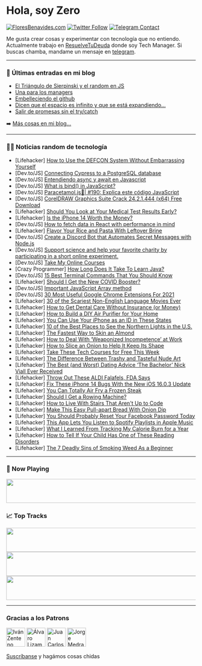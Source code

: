 # Hola, soy Zero

[![FloresBenavides.com](https://img.shields.io/website?down_message=oops&label=MiBlog&style=for-the-badge&up_message=online&url=https%3A%2F%2Ffloresbenavides.com)](https://floresbenavides.com) [![Twitter Follow](https://img.shields.io/twitter/follow/ZeroDragon?color=%231DA1F2&label=Follow&logo=twitter&logoColor=ffffff&style=for-the-badge)](https://twitter.com/zerodragon) [![Telegram Contact](https://img.shields.io/badge/escr%C3%ADbeme-ZeroDragon-%2326A5E4?style=for-the-badge&logo=telegram)](https://t.me/zerodragon)

Me gusta crear cosas y experimentar con tecnología que no entiendo.
Actualmente trabajo en [ResuelveTuDeuda](http://github.com/resuelve) donde soy Tech Manager.
Si buscas chamba, mandame un mensaje en [telegram](https://t.me/zerodragon).

---

### 📕 Últimas entradas en mi blog
<!-- BLOG-POST-LIST:START -->
- [El Triángulo de Sierpinski y el random en JS](https://floresbenavides.com/el-triangulo-de-sierpinski-y-el-random-en-js/)
- [Una para los managers](https://floresbenavides.com/una-para-los-managers/)
- [Embelleciendo el github](https://floresbenavides.com/embelleciendo-el-github/)
- [Dicen que el espacio es infinito y que se está expandiendo…](https://floresbenavides.com/dicen-que-el-espacio-es-infinito-y-que-se-esta-expandiendo/)
- [Salir de promesas sin el try/catch](https://floresbenavides.com/salir-de-promesas-sin-el-try-catch/)
<!-- BLOG-POST-LIST:END -->

➡️ [Más cosas en mi blog...](https://floresbenavides.com)

---

### 👨‍💻 Noticias random de tecnología
<!-- TECH-POSTS:START -->
- [Lifehacker] [How to Use the DEFCON System Without Embarrassing Yourself](https://lifehacker.com/how-to-use-the-defcon-system-without-embarrassing-yours-1849643916)
- [Dev.to/JS] [Connecting Cypress to a PostgreSQL database](https://dev.to/xvier/connecting-cypress-to-a-postgresql-database-3po5)
- [Dev.to/JS] [Entendiendo async y await en Javascript](https://dev.to/matiasfha/entendiendo-async-y-await-en-javascript-3k0j)
- [Dev.to/JS] [What is bind&lpar;&rpar; in JavaScript?](https://dev.to/codecupdev/what-is-bind-in-javascript-3lm9)
- [Dev.to/JS] [Paracetamol.js💊| #190: Explica este código JavaScript](https://dev.to/duxtech/paracetamoljs-190-explica-este-codigo-javascript-11f)
- [Dev.to/JS] [CorelDRAW Graphics Suite Crack 24.2.1.444 &lpar;x64&rpar; Free Download](https://dev.to/crackedfine/coreldraw-graphics-suite-crack-2421444-x64-free-download-53lj)
- [Lifehacker] [Should You Look at Your Medical Test Results Early?](https://lifehacker.com/should-you-look-at-your-medical-test-results-early-1849643612)
- [Lifehacker] [Is the iPhone 14 Worth the Money?](https://lifehacker.com/is-the-iphone-14-worth-the-money-1849643832)
- [Dev.to/JS] [How to fetch data in React with performance in mind](https://dev.to/adevnadia/how-to-fetch-data-in-react-with-performance-in-mind-2146)
- [Lifehacker] [Flavor Your Rice and Pasta With Leftover Brine](https://lifehacker.com/flavor-your-rice-and-pasta-with-leftover-brine-1849643280)
- [Dev.to/JS] [Create a Discord Bot that Automates Secret Messages with Node.js](https://dev.to/shreythecray/create-a-discord-bot-that-automates-secret-messages-with-nodejs-3pp9)
- [Dev.to/JS] [Support science and help your favorite charity by participating in a short online experiment.](https://dev.to/lukas37118701/support-science-and-help-your-favorite-charity-by-participating-in-a-short-online-experiment-3hga)
- [Dev.to/JS] [Take My Online Courses](https://dev.to/silvestonjohnny/take-my-online-courses-45o4)
- [Crazy Programmer] [How Long Does It Take To Learn Java?](https://www.thecrazyprogrammer.com/2022/10/how-long-does-it-take-to-learn-java.html)
- [Dev.to/JS] [15 Best Terminal Commands That You Should Know](https://dev.to/spyder15/15-best-terminal-commands-that-you-should-know-22ae)
- [Lifehacker] [Should I Get the New COVID Booster?](https://lifehacker.com/should-i-get-the-new-covid-booster-1849643145)
- [Dev.to/JS] [Important JavaScript Array method](https://dev.to/shubhamku044/important-javascript-array-method-15oj)
- [Dev.to/JS] [30 Most Useful Google Chrome Extensions For 2021](https://dev.to/souravdey4/30-most-useful-google-chrome-extensions-for-2021-23aj)
- [Lifehacker] [30 of the Scariest Non-English Language Movies Ever](https://lifehacker.com/30-of-the-scariest-non-english-language-movies-ever-1849637881)
- [Lifehacker] [How to Get Dental Care Without Insurance &lpar;or Money&rpar;](https://lifehacker.com/how-to-get-dental-care-without-insurance-or-money-1849642862)
- [Lifehacker] [How to Build a DIY Air Purifier for Your Home](https://lifehacker.com/how-to-build-a-diy-air-purifier-for-your-home-1849642865)
- [Lifehacker] [You Can Use Your iPhone as an ID in These States](https://lifehacker.com/you-can-use-your-iphone-as-an-id-in-these-states-1849641113)
- [Lifehacker] [10 of the Best Places to See the Northern Lights in the U.S.](https://lifehacker.com/10-of-the-best-places-to-see-the-northern-lights-in-the-1849641611)
- [Lifehacker] [The Fastest Way to Skin an Almond](https://lifehacker.com/the-fastest-way-to-skin-an-almond-1849639820)
- [Lifehacker] [How to Deal With ‘Weaponized Incompetence’ at Work](https://lifehacker.com/how-to-deal-with-weaponized-incompetence-at-work-1849640868)
- [Lifehacker] [How to Slice an Onion to Help It Keep Its Shape](https://lifehacker.com/this-is-the-only-right-way-to-slice-an-onion-1849640289)
- [Lifehacker] [Take These Tech Courses for Free This Week](https://lifehacker.com/take-these-tech-courses-for-free-this-week-1849640071)
- [Lifehacker] [The Difference Between Trashy and Tasteful Nude Art](https://lifehacker.com/what-to-know-about-decorating-with-nude-art-1849639609)
- [Lifehacker] [The Best &lpar;and Worst&rpar; Dating Advice ‘The Bachelor’ Nick Viall Ever Received](https://lifehacker.com/the-best-and-worst-dating-advice-the-bachelor-nick-1849639516)
- [Lifehacker] [Throw Out These ALDI Falafels, FDA Says](https://lifehacker.com/throw-out-these-aldi-falafels-fda-says-1849639687)
- [Lifehacker] [Fix These iPhone 14 Bugs With the New iOS 16.0.3 Update](https://lifehacker.com/fix-these-iphone-14-bugs-with-the-new-ios-16-0-3-update-1849639091)
- [Lifehacker] [You Can Totally Air Fry a Frozen Steak](https://lifehacker.com/you-can-totally-air-fry-a-frozen-steak-1849639261)
- [Lifehacker] [Should I Get a Rowing Machine?](https://lifehacker.com/should-i-get-a-rowing-machine-1849638843)
- [Lifehacker] [How to Live With Stairs That Aren&#39;t Up to Code](https://lifehacker.com/how-to-live-with-stairs-that-arent-up-to-code-1849638520)
- [Lifehacker] [Make This Easy Pull-apart Bread With Onion Dip](https://lifehacker.com/make-this-easy-pull-apart-bread-with-onion-dip-1849638187)
- [Lifehacker] [You Should Probably Reset Your Facebook Password Today](https://lifehacker.com/you-should-probably-reset-your-facebook-password-today-1849638016)
- [Lifehacker] [This App Lets You Listen to Spotify Playlists in Apple Music](https://lifehacker.com/this-app-lets-you-listen-to-spotify-playlists-in-apple-1849637191)
- [Lifehacker] [What I Learned From Tracking My Calorie Burn for a Year](https://lifehacker.com/what-i-learned-from-tracking-my-calorie-burn-for-a-year-1849632112)
- [Lifehacker] [How to Tell If Your Child Has One of These Reading Disorders](https://lifehacker.com/how-to-tell-if-your-child-has-one-of-these-reading-diso-1849627713)
- [Lifehacker] [The 7 Deadly Sins of Smoking Weed As a Beginner](https://lifehacker.com/the-7-deadly-sins-of-smoking-weed-as-a-beginner-1849633804)<!-- TECH-POSTS:END -->

---

### 🎵 Now Playing
<a href="https://spotify-now-playing-dun.vercel.app/now-playing?open"><img src="https://spotify-now-playing-dun.vercel.app/now-playing" width="540" height="64"></a>

### 📈 Top Tracks
<a href="https://spotify-now-playing-dun.vercel.app/top-tracks?i=1&open"><img src="https://spotify-now-playing-dun.vercel.app/top-tracks?i=1" width="540" height="64"></a>
<a href="https://spotify-now-playing-dun.vercel.app/top-tracks?i=2&open"><img src="https://spotify-now-playing-dun.vercel.app/top-tracks?i=2" width="540" height="64"></a>
<a href="https://spotify-now-playing-dun.vercel.app/top-tracks?i=3&open"><img src="https://spotify-now-playing-dun.vercel.app/top-tracks?i=3" width="540" height="64"></a>

---

### Gracias a los Patrons
[<img src="https://avatars.githubusercontent.com/u/243380?v=4" alt="Iván Zenteno" width="50px">](https://github.com/k001) [<img src="https://avatars.githubusercontent.com/u/19955639?v=4" alt="Álvaro Lizama" width="50px">](https://github.com/alvarolizama) [<img src="https://avatars.githubusercontent.com/u/2718753?v=4" alt="Juan Carlos Ruiz" width="50px">](https://github.com/JuanCrg90) [<img src="https://avatars.githubusercontent.com/u/37025?v=4" alt="Jorge Medrano" width="50px">](https://github.com/h1pp1e) 

[Suscríbanse](https://www.patreon.com/zerodragon) y hagámos cosas chidas
